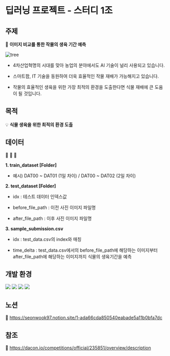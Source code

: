 # 딥러닝 프로젝트 - 스터디 1조 

## 주제

:seedling: **이미지 비교를 통한 작물의 생육 기간 예측**

![tree](https://user-images.githubusercontent.com/92377162/146768921-25b550ff-584c-4e86-b994-2e1950a4acf2.png)

* 4차산업혁명의 시대를 맞아 농업의 분야에서도 AI  기술이 널리 사용되고 있습니다. 

* 스마트팜, IT  기술을 동원하여 더욱 효율적인 작물 재배가 가능해지고 있습니다.

* 작물의 효율적인 생육을 위한 가장 최적의 환경을 도출한다면 식물 재배에 큰 도움이 될 것입니다.


## 목적

:bulb: **식물 생육을 위한 최적의 환경 도출**


## 데이터

:memo: :memo: :memo:

**1. train_dataset [Folder]**
   * 예시) DAT00 ~ DAT01 (1일 차이) / DAT00 ~ DAT02 (2일 차이)


**2. test_dataset [Folder]**

   * idx : 테스트 데이터 인덱스값

   * before_file_path : 이전 사진 이미지 파일명

   * after_file_path : 이후 사진 이미지 파일명


**3. sample_submission.csv**

   * idx : test_data.csv의 index와 매칭

   * time_delta : test_data.csv에서의 before_file_path에 해당하는 이미지부터 after_file_path에 해당하는 이미지까지 식물의 생육기간을 예측


## 개발 환경

<div align=left> 
   <img src="https://img.shields.io/badge/python-3776AB?style=for-the-badge&logo=python&logoColor=white"> 
   <img src="https://img.shields.io/badge/jupyter-F37626?style=for-the-badge&logo=jupyter&logoColor=white">
   <img src="https://img.shields.io/badge/google colab-F9AB00?style=for-the-badge&logo=google colab&logoColor=white"> 
   <img src="https://img.shields.io/badge/pytorch-EE4C2C?style=for-the-badge&logo=pytorch&logoColor=white"> 
   <br>
</div>


## 노션

:link: <https://seonwook97.notion.site/1-ada66cda850540eabade5a11b0bfa7dc>


## 참조

:link: <https://dacon.io/competitions/official/235851/overview/description>





